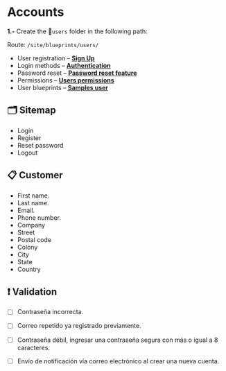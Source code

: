 # Accounts
**1.-** Create the 📁`users` folder in the following path:

Route: `/site/blueprints/users/`

* User registration – [**Sign Up**](https://getkirby.com/docs/cookbook/forms/user-registration)
* Login methods – [**Authentication**](https://getkirby.com/docs/reference/system/options/auth)
* Password reset – [**Password reset feature**](https://getkirby.com/docs/guide/authentication/login-methods)
* Permissions – [**Users permissions**](https://getkirby.com/docs/guide/users/permissions)
* User blueprints – [**Samples user**](https://getkirby.com/docs/reference/panel/samples/user)

## 🗂 Sitemap
- Login
- Register
- Reset password
- Logout

## 📋 Customer
- First name.
- Last name.
- Email.
- Phone number.
- Company
- Street
- Postal code
- Colony
- City
- State
- Country

## ❗️ Validation
- [ ] Contraseña incorrecta.
- [ ] Correo repetido ya registrado previamente.
- [ ] Contraseña débil, ingresar una contraseña segura con más o igual a 8 caracteres.
- [ ] Envío de notificación vía correo electrónico al crear una nueva cuenta.


